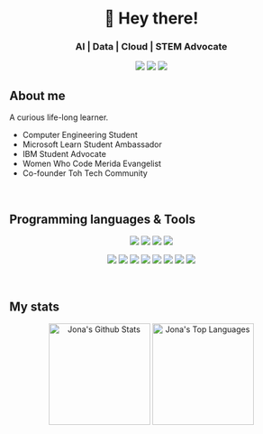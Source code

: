 <h1 align="center"> 👋 Hey there!</h1>

<h3 align="center"> AI | Data | Cloud | STEM Advocate </h3>
<p align="center">
<a  href="https://instagram.com/jona866"><img  src="https://img.shields.io/badge/-Instagram-2f2f2f?style=rounded-square&logo=instagram&logoColor=b299df"></a>
<a  href="https://www.linkedin.com/in/jona866/"><img  src="https://img.shields.io/badge/-LinkedIn-2f2f2f?style=rounded-square&logo=linkedin&logoColor=b299df"></a>
<a  href="https://twitter.com/jona866_"><img  src="https://img.shields.io/badge/-Twitter-2f2f2f?style=rounded-square&logo=twitter&logoColor=b299df"></a>
</p>

<h2>About me</h2>

A curious life-long learner.
<ul>
  <li>Computer Engineering Student</li>
  <li>Microsoft Learn Student Ambassador</li>
  <li>IBM Student Advocate</li>
  <li>Women Who Code Merida Evangelist</li>
  <li>Co-founder Toh Tech Community</li>
</ul>
</br>

<h2>Programming languages & Tools</h2>
<div align="center">
<a  href="#"><img  src="https://img.shields.io/badge/-Python-2f2f2f?style=rounded-square&logo=python&logoColor=b299df"></a>
<a  href="#"><img  src="https://img.shields.io/badge/-JavaScript-2f2f2f?style=rounded-square&logo=javascript&logoColor=b299df"></a>
<a  href="#"><img  src="https://img.shields.io/badge/-CSS-2f2f2f?style=rounded-square&logo=css3&logoColor=b299df"></a>
<a  href="#"><img  src="https://img.shields.io/badge/-HTML-2f2f2f?style=rounded-square&logo=html5&logoColor=b299df"></a>

<a  href="#"><img  src="https://img.shields.io/badge/-Azure-2f2f2f?style=rounded-square&logo=microsoftazure&logoColor=b299df"></a>
<a  href="#"><img  src="https://img.shields.io/badge/-Amazon%20AWS-2f2f2f?style=rounded-square&logo=amazonaws&logoColor=b299df"></a>
<a  href="#"><img  src="https://img.shields.io/badge/-IBM%20Cloud-2f2f2f?style=rounded-square&logo=ibmcloud&logoColor=b299df"></a>
<a  href="#"><img  src="https://img.shields.io/badge/-MySQL-2f2f2f?style=rounded-square&logo=mysql&logoColor=b299df"></a>
<a  href="#"><img  src="https://img.shields.io/badge/-MongoDB-2f2f2f?style=rounded-square&logo=mongodb&logoColor=b299df"></a>
<a  href="#"><img  src="https://img.shields.io/badge/-Linux-2f2f2f?style=rounded-square&logo=linux&logoColor=b299df"></a>
<a  href="#"><img  src="https://img.shields.io/badge/-Git-2f2f2f?style=rounded-square&logo=git&logoColor=b299df"></a>
<a  href="#"><img  src="https://img.shields.io/badge/-GitHub-2f2f2f?style=rounded-square&logo=github&logoColor=b299df"></a>
</div></br>

<h2>My stats</h2>
<div align="center">
    <img  alt="Jona's Github Stats"  src="https://github-readme-stats.vercel.app/api?username=jona866&show_icons=true&include_all_commits=true&count_private=true&theme=react&hide_border=true&bg_color=0D1117&title_color=f2f2f2&icon_color=b299df"  height="180"/>
    <img  alt="Jona's Top Languages"  src="https://github-readme-stats.vercel.app/api/top-langs/?username=jona866&langs_count=10&layout=compact&theme=react&hide_border=true&bg_color=0D1117&title_color=f2f2f2&icon_color=b299df"  height="180"/>
</div></br>

